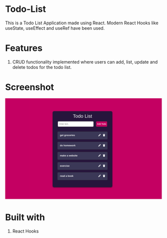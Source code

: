 # Todo-List
This is a Todo List Application made using React. Modern React Hooks like useState, useEffect and useRef have been used.

# Features 
1. CRUD functionality implemented where users can add, list, update and delete todos for the todo list.

# Screenshot 
<img src="screenshot/todo.png">

# Built with 
1. React Hooks 
